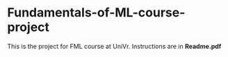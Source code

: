 # Fundamentals-of-ML-course-project
This is the project for FML course at UniVr.
Instructions are in **Readme.pdf**
